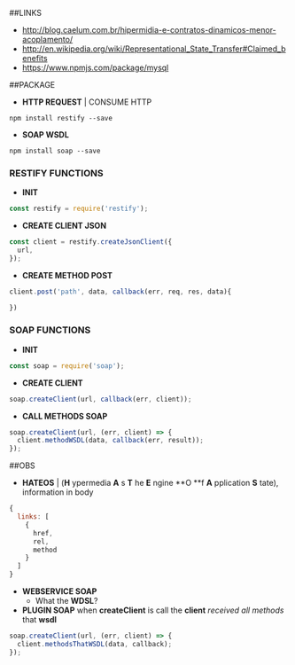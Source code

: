 ##LINKS
- http://blog.caelum.com.br/hipermidia-e-contratos-dinamicos-menor-acoplamento/
- http://en.wikipedia.org/wiki/Representational_State_Transfer#Claimed_benefits
- https://www.npmjs.com/package/mysql

##PACKAGE
- **HTTP REQUEST** | CONSUME HTTP
```shell
npm install restify --save
```
- **SOAP WSDL**
```shell
npm install soap --save
```

### RESTIFY FUNCTIONS
- **INIT**
```javascript
const restify = require('restify');
```
- **CREATE CLIENT JSON**
```javascript
const client = restify.createJsonClient({
  url,
});
```
- **CREATE METHOD POST**
```javascript
client.post('path', data, callback(err, req, res, data){

})
```
### SOAP FUNCTIONS
- **INIT**
```javascript
const soap = require('soap');
```
- **CREATE CLIENT**
```javascript
soap.createClient(url, callback(err, client));
```
- **CALL METHODS SOAP**
```javascript
soap.createClient(url, (err, client) => {
  client.methodWSDL(data, callback(err, result));
});
```

##OBS

- **HATEOS** | (**H** ypermedia **A** s **T** he **E** ngine **O **f **A** pplication **S** tate), information in body
```javascript
{
  links: [
    {
      href,
      rel,
      method
    }
  ]
}
```
- **WEBSERVICE SOAP**
  - What the **WDSL**?
- **PLUGIN SOAP** when **createClient** is call the **client** _received_ _all methods_ that **wsdl**
```javascript
soap.createClient(url, (err, client) => {
  client.methodsThatWSDL(data, callback);
});
```
